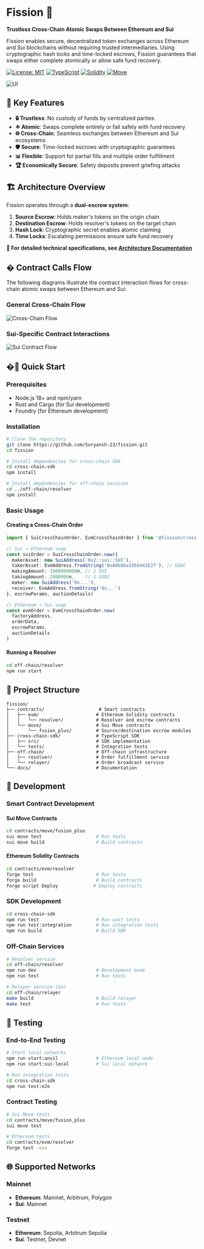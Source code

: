 # Fission 🚀

**Trustless Cross-Chain Atomic Swaps Between Ethereum and Sui**

Fission enables secure, decentralized token exchanges across Ethereum and Sui blockchains without requiring trusted intermediaries. Using cryptographic hash locks and time-locked escrows, Fission guarantees that swaps either complete atomically or allow safe fund recovery.

[![License: MIT](https://img.shields.io/badge/License-MIT-yellow.svg)](https://opensource.org/licenses/MIT)
[![TypeScript](https://img.shields.io/badge/TypeScript-5.0+-blue.svg)](https://www.typescriptlang.org/)
[![Solidity](https://img.shields.io/badge/Solidity-0.8.23-red.svg)](https://soliditylang.org/)
[![Move](https://img.shields.io/badge/Move-Sui-blue.svg)](https://docs.sui.io/concepts/sui-move-concepts)

![UI](doc/image.png)

## 🌟 Key Features

- **🔒 Trustless**: No custody of funds by centralized parties
- **⚛️ Atomic**: Swaps complete entirely or fail safely with fund recovery
- **🌐 Cross-Chain**: Seamless exchanges between Ethereum and Sui ecosystems  
- **🛡️ Secure**: Time-locked escrows with cryptographic guarantees
- **📊 Flexible**: Support for partial fills and multiple order fulfillment
- **🏆 Economically Secure**: Safety deposits prevent griefing attacks

## 🏗️ Architecture Overview

Fission operates through a **dual-escrow system**:

1. **Source Escrow**: Holds maker's tokens on the origin chain
2. **Destination Escrow**: Holds resolver's tokens on the target chain
3. **Hash Lock**: Cryptographic secret enables atomic claiming
4. **Time Locks**: Escalating permissions ensure safe fund recovery

**📖 For detailed technical specifications, see [Architecture Documentation](./architecture.md)**

## � Contract Calls Flow

The following diagrams illustrate the contract interaction flows for cross-chain atomic swaps between Ethereum and Sui:

### General Cross-Chain Flow
![Cross-Chain Flow](./doc/image_flow.png)

### Sui-Specific Contract Interactions
![Sui Contract Flow](./doc/image_sui.png)

## �🚀 Quick Start

### Prerequisites

- Node.js 18+ and npm/yarn
- Rust and Cargo (for Sui development)
- Foundry (for Ethereum development)

### Installation

```bash
# Clone the repository
git clone https://github.com/Suryansh-23/fission.git
cd fission

# Install dependencies for cross-chain SDK
cd cross-chain-sdk
npm install

# Install dependencies for off-chain services
cd ../off-chain/resolver
npm install
```

### Basic Usage

#### Creating a Cross-Chain Order

```typescript
import { SuiCrossChainOrder, EvmCrossChainOrder } from '@fission/cross-chain-sdk'

// Sui → Ethereum swap
const suiOrder = SuiCrossChainOrder.new({
  makerAsset: new SuiAddress('0x2::sui::SUI'),
  takerAsset: EvmAddress.fromString('0xA0b86a33E6441E27'), // USDC
  makingAmount: 1000000000n, // 1 SUI
  takingAmount: 2000000n,    // 2 USDC
  maker: new SuiAddress('0x...'),
  receiver: EvmAddress.fromString('0x...')
}, escrowParams, auctionDetails)

// Ethereum → Sui swap  
const evmOrder = EvmCrossChainOrder.new(
  factoryAddress,
  orderData,
  escrowParams,
  auctionDetails
)
```

#### Running a Resolver

```bash
cd off-chain/resolver
npm run start
```

## 📁 Project Structure

```
fission/
├── contracts/                    # Smart contracts
│   ├── evm/                     # Ethereum Solidity contracts
│   │   └── resolver/            # Resolver and escrow contracts
│   └── move/                    # Sui Move contracts
│       └── fusion_plus/         # Source/destination escrow modules
├── cross-chain-sdk/             # TypeScript SDK
│   ├── src/                     # SDK implementation
│   └── tests/                   # Integration tests
├── off-chain/                   # Off-chain infrastructure
│   ├── resolver/                # Order fulfillment service
│   └── relayer/                 # Order broadcast service
└── docs/                        # Documentation
```

## 🔧 Development

### Smart Contract Development

#### Sui Move Contracts

```bash
cd contracts/move/fusion_plus
sui move test                    # Run tests
sui move build                   # Build contracts
```

#### Ethereum Solidity Contracts

```bash
cd contracts/evm/resolver
forge test                       # Run tests
forge build                      # Build contracts
forge script Deploy             # Deploy contracts
```

### SDK Development

```bash
cd cross-chain-sdk
npm run test                     # Run unit tests
npm run test:integration         # Run integration tests
npm run build                    # Build SDK
```

### Off-Chain Services

```bash
# Resolver service
cd off-chain/resolver
npm run dev                      # Development mode
npm run test                     # Run tests

# Relayer service (Go)
cd off-chain/relayer
make build                       # Build relayer
make test                        # Run tests
```

## 🧪 Testing

### End-to-End Testing

```bash
# Start local networks
npm run start:anvil              # Ethereum local node
npm run start:sui-local          # Sui local network

# Run integration tests
cd cross-chain-sdk
npm run test:e2e
```

### Contract Testing

```bash
# Sui Move tests
cd contracts/move/fusion_plus
sui move test

# Ethereum tests
cd contracts/evm/resolver
forge test -vvv
```

## 🌐 Supported Networks

### Mainnet
- **Ethereum**: Mainnet, Arbitrum, Polygon
- **Sui**: Mainnet

### Testnet  
- **Ethereum**: Sepolia, Arbitrum Sepolia
- **Sui**: Testnet, Devnet

